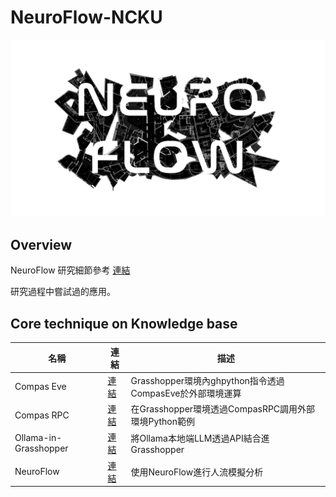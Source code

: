 # NeuroFlow-NCKU

![Cover](image/cover.png)

## Overview

NeuroFlow 研究細節參考 [連結](https://app.rccn.dev/rcs2024f/neuroflow)

研究過程中嘗試過的應用。

## Core technique on Knowledge base 

| 名稱       | 連結                | 描述             |
|------------|---------------------|------------------|
| Compas Eve  | [連結](Compas-Eve) | Grasshopper環境內ghpython指令透過CompasEve於外部環境運算           |
| Compas RPC  | [連結](Compas-RPC)         | 在Grasshopper環境透過CompasRPC調用外部環境Python範例           |
| Ollama-in-Grasshopper  | [連結](Ollama-in-Grasshopper)         | 將Ollama本地端LLM透過API結合進Grasshopper|
| NeuroFlow  | [連結](NeuroFlow)         | 使用NeuroFlow進行人流模擬分析          |

